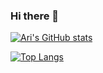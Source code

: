 ### Hi there 👋

<!--
**arimorty/arimorty** is a ✨ _special_ ✨ repository because its `README.md` (this file) appears on your GitHub profile.

Here are some ideas to get you started:

- 🔭 I’m currently working on ...
- 🌱 I’m currently learning ...
- 👯 I’m looking to collaborate on ...
- 🤔 I’m looking for help with ...
- 💬 Ask me about ...
- 📫 How to reach me: ...
- 😄 Pronouns: ...
- ⚡ Fun fact: ...
-->

[![Ari's GitHub stats](https://github-readme-stats.vercel.app/api?username=arimorty&hide=contribs,prs&show_icons=true&count_private=true&include_all_commits=true&custom_title=Ari's+Stats)](https://github.com/arimorty/arimorty)

[![Top Langs](https://github-readme-stats.vercel.app/api/top-langs/?username=arimorty&layout=compact)](https://github.com/arimorty/arimorty)
